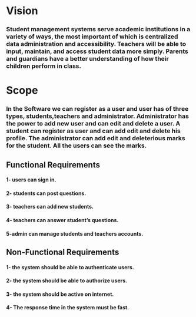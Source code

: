 # Vision

### Student management systems serve academic institutions in a variety of ways, the most important of which is centralized data administration and accessibility.  Teachers will be able to input, maintain, and access student data more simply.  Parents and guardians have a better understanding of how their children perform in class.

# Scope

### In the Software we can register as a user and user has of three types, students,teachers and administrator. Administrator has the power to add new user and can edit and delete a user. A student can register as user and can add edit and delete his profile. The administrator can add edit and deleterious marks for the student. All the users can see the marks.

## Functional Requirements

#### 1- users can sign in.
#### 2- students can post questions.
#### 3- teachers can add new students.
#### 4- teachers can answer student’s questions.
#### 5-admin can manage students and teachers accounts.

## Non-Functional Requirements
#### 1- the system should be able to authenticate users.
#### 2- the system should be able to authorize users.
#### 3- the system should be active on internet.
#### 4- The response time in the system must be fast.